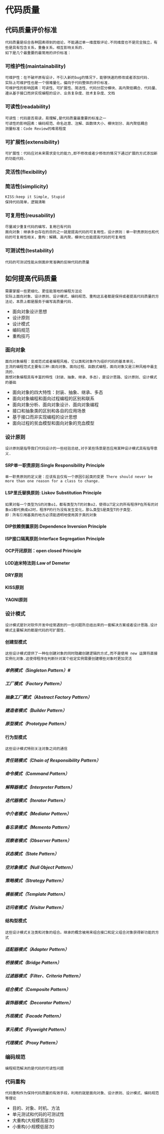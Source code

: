 # 代码质量

## 代码质量评价标准
    代码质量是综合各种因素得到的结论，不能通过单一维度取评论.不同维度也不是完全独立，有些是具有包含关系，重叠关系，相互影响关系的.
    如下是几个最重要的最常用的评价标准：

### 可维护性(maintainability)
    可维护性：在不破坏原有设计，不引入新的bug的情况下，能够快速的修改或者添加代码.
    实际上可维护性也是一个很难量化，偏向于代码整体的评价标准.
    可维护性的影响因素：可读性、可扩展性、简洁性、代码分层分模块、高内聚低耦合、代码量、遵从基于接口而非实现编程的设计、业务复杂度、技术复杂度、文档

### 可读性(readability)
    可读性：代码是否易读，易理解,是代码质量最重要的标准之一
    可读性的影响因素：编码规范、命名达意、注解、函数体大小、模块划分、高内聚低耦合
    测量标准：Code Review的难易程度

### 可扩展性(extensibility)
    可扩展性：代码应对未来需求变化的能力,即不修改或者少修改的情况下通过扩展的方式添加新的功能代码.

### 灵活性(flexibility)

### 简洁性(simplicity)
    KISS:keep it Simple, Stupid
    保持代码简单，逻辑清晰

### 可复用性(reusability)
    尽量减少重复代码的编写，复用已有代码
    面向对象：继承多台存在的目的之一就是提高代码的可复用性，设计原则：单一职责原则也和代码的可复用性相关，重构：解耦、高内聚，模块化也能提高代码的可复用性

### 可测试性(testability)
    代码的可测试性能从侧面非常准确的反映代码的质量


## 如何提高代码质量
    需要掌握一些更细化、更佳能落地的编程方法论
    实际上面向对象、设计原则、设计模式、编码规范、重构这五者都是保持或者提高代码质量的方法论，本质上都是服务于编写高质量代码.
    
* 面向对象设计思想
* 设计原则
* 设计模式
* 编码规范
* 重构技巧

### 面向对象
    面向对象编程：变成范式或者编程风格，它以类和对象作为组织代码的基本单元.
    主流的编程范式主要有三种:面向对象、面向过程、函数式编程，面向对象又是三种风格中最主流的.
    面想对象编程具有丰富的特性（封装、抽象、继承、多态），是设计思路、设计原则、设计模式的基础
* 面向对象的四大特性：封装、抽象、继承、多态
* 面向对象编程和面向过程编程的区别和联系
* 面向对象分析、面向对象设计、面向对象编程
* 接口和抽象类的区别和各自的应用场景
* 基于接口而非实现编程的设计思想
* 面向过程的贫血模型和面向对象的充血模型
### 设计原则
    设计原则是指导我们代码设计的一些经验总结,对于某些场景是否应用某种设计模式具有指导意义.

#### SRP单一职责原则:Single Responsibility Principle
    单一职责原则的定义是：应该有且仅有一个原因引起类的变更 There should never be more than one reason for a class to change.

#### LSP里氏替换原则: Liskov Substitution Principle
    如果对每一个类型为S的对象o1，都有类型为T的对象o2，使得以T定义的所有程序P在所有的对象o1都代换成o2时，程序P的行为没有发生变化，那么类型S是类型T的子类型.
    即：所有引用基类的地方必须能透明地使用其子类的对象

#### DIP依赖倒置原则:Dependence Inversion Principle
#### ISP接口隔离原则:Interface Segregation Principle
#### OCP开闭原则：open closed Principle
#### LOD迪米特法则:Law of Demeter


#### DRY原则
#### KISS原则
#### YAGNI原则

### 设计模式
    设计模式是针对软件开发中经常遇到的一些问题所总结出来的一套解决方案或者设计思路.设计模式主要解决的都是代码的可扩展性.

#### 创建型模式
    这些设计模式提供了一种在创建对象的同时隐藏创建逻辑的方式,而不是使用 new 运算符直接实例化对象.这使得程序在判断针对某个给定实例需要创建哪些对象时更加灵活

##### 单例模式（Singleton Pattern）#
##### 工厂模式（Factory Pattern）
##### 抽象工厂模式（Abstract Factory Pattern）
##### 建造者模式（Builder Pattern）
##### 原型模式（Prototype Pattern）

#### 行为型模式
    这些设计模式特别关注对象之间的通信

##### 责任链模式（Chain of Responsibility Pattern）
##### 命令模式（Command Pattern）
##### 解释器模式（Interpreter Pattern）
##### 迭代器模式（Iterator Pattern）
##### 中介者模式（Mediator Pattern）
##### 备忘录模式（Memento Pattern）
##### 观察者模式（Observer Pattern）
##### 状态模式（State Pattern）
##### 空对象模式（Null Object Pattern）

##### 策略模式（Strategy Pattern）
##### 模板模式（Template Pattern）
##### 访问者模式（Visitor Pattern）

#### 结构型模式
    这些设计模式关注类和对象的组合。继承的概念被用来组合接口和定义组合对象获得新功能的方式

##### 适配器模式（Adapter Pattern）
##### 桥接模式（Bridge Pattern）
##### 过滤器模式（Filter、Criteria Pattern）
##### 组合模式（Composite Pattern）
##### 装饰器模式（Decorator Pattern）
##### 外观模式（Facade Pattern）
##### 享元模式（Flyweight Pattern）
##### 代理模式（Proxy Pattern）

### 编码规范
    编程规范解决的是代码的可读性问题

### 代码重构
    代码重构作为保持代码质量的有效手段，利用的就是面向对象、设计原则、设计模式、编码规范等理论
* 目的、对象、时机、方法
* 单元测试和代码的可测试性
* 大重构(大规模高层次)
* 小重构(小规模低层次)
